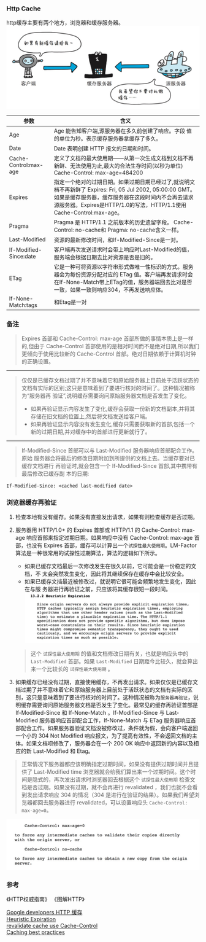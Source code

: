 ### Http Cache
http缓存主要有两个地方，浏览器和缓存服务器。
![](images/QQ20160906-0@2x.jpg)

|参数  |含义|
|-----|-----|
|Age | Age 能告知客户端,源服务器在多久前创建了响应。字段 值的单位为秒。表示缓存服务器拿缓存了多久。|
|Date | Date 表明创建 HTTP 报文的日期和时间。|
|Cache-Control:max-age|定义了文档的最大使用期——从第一次生成文档到文档不再新鲜、无法使用为止,最大的合法生存时间(以秒为单位) Cache-Control: max-age=484200|
|Expires| 指定一个绝对的过期日期。如果过期日期已经过了,就说明文档不再新鲜了 Expires: Fri, 05 Jul 2002, 05:00:00 GMT。如果是缓存服务器，缓存服务器在这段时间内不会再去请求源服务器。Expires是HTTP/1.0的写法，HTTP/1.1使用Cache-Control:max-age。|
|Pragma | Pragma 是 HTTP/1.1 之前版本的历史遗留字段。 Cache-Control: no-cache和  Pragma: no-cache含义一样。|
|Last-Modified | 资源的最新修改时间，和If-Modified-Since是一对。|
|If-Modified-Since:date|客户端再次发送请求时会带上响应时Last-Modified的值，服务端会根据日期去比对资源是否是旧的。|
|ETag |它是一种可将资源以字符串形式做唯一性标识的方式。服务器会为每份资源分配对应的 ETag 值。客户端再发请求时会在If-None-Match带上ETag的值，服务器端回去比对是否一致，如果一致则响应304，不再发送响应体。|
|If-None-Match:tags|和Etag是一对|

### 备注

> Expires 首部和 Cache-Control: max-age 首部所做的事情本质上是一样的,但由于 Cache-Control 首部使用的是相对时间而不是绝对日期,所以我们更倾向于使用比较新的 Cache-Control 首部。绝对日期依赖于计算机时钟的正确设置。

------------------

> 仅仅是已缓存文档过期了并不意味着它和原始服务器上目前处于活跃状态的文档有实际的区别;这只是意味着到了要进行核对的时间了。这种情况被称为“服务器再 验证”,说明缓存需要询问原始服务器文档是否发生了变化。
> * 如果再验证显示内容发生了变化,缓存会获取一份新的文档副本,并将其存储在旧文档的位置上,然后将文档发送给客户端。
> * 如果再验证显示内容没有发生变化,缓存只需要获取新的首部,包括一个新的过期日期,并对缓存中的首部进行更新就行了。

----------

> If-Modified-Since 首部可以与 Last-Modified 服务器响应首部配合工作。原始 服务器会将最后的修改日期附加到所提供的文档上去。当缓存要对已缓存文档进行 再验证时,就会包含一个 If-Modified-Since 首部,其中携带有最后修改已缓存副 本的日期:
```
If-Modified-Since: <cached last-modified date>
```


### 浏览器缓存再验证

1. 检查本地有没有缓存。如果没有直接发出请求，如果有则检查缓存是否过期。

2. 服务器用 HTTP/1.0+ 的 Expires 首部或 HTTP/1.1 的 Cache-Control: max-age 响应首部来指定过期日期。如果响应中没有 Cache-Control: max-age 首部，也没有 Expires 首部，缓存可以计算出一个`试探性最大使用期`。LM-Factor 算法是一种很常用的试探性过期算法，算法的逻辑如下所示。
    - 如果已缓存文档最后一次修改发生在很久以前，它可能会是一份稳定的文档，不 太会突然发生变化，因此将其继续保存在缓存中会比较安全。
    - 如果已缓存文挡最近被修改过，就说明它很可能会频繁地发生变化，因此在与服 务器进行再验证之前，只应该将其缓存很短一段时间。  
    [![](images/QQ20170505-140727@2x.jpg)](https://tools.ietf.org/html/rfc2616#section-13.2.2)
    > 这个 `试探性最大使用期` 的值和文档修改日期有关，也就是响应头中的 `Last-Modified` 首部。如果 `Last-Modified` 日期距今比较久，就会算出来一个比较长的 `试探性最大使用期` 。

3. 如果缓存已经没有过期，直接使用缓存，不再发出请求。如果仅仅是已缓存文档过期了并不意味着它和原始服务器上目前处于活跃状态的文档有实际的区别，这只是意味着到了要进行核对的时间了。这种情况被称为`服务器再验证`，说明缓存需要询问原始服务器文档是否发生了变化。最常见的缓存再验证首部是 If-Modified-Since 和 If-None-Match 。If-Modified-Since 与 Last-Modified 服务器响应首部配合工作，If-None-Match 与 ETag 服务器响应首部配合工作。如果服务器验证文档没被修改过，条件就为假，会向客户端返回一个小的 304 Not Modified 响应报文，为了提高有效性，不会返回文档的主体。如果文档呗修改了，服务器会在一个 200 OK 响应中返回新的内容以及相应的新 Last-Modified 和 Etag。

> 正常情况下服务器都应该明确指定过期时间，如果没有提供过期时间并且提供了 Last-Modified time 浏览器就会给我们算出来一个过期时间。这个时间是隐式的，再次发出请求时浏览器回去根据这个 `试探性最大使用期` 检查文档是否过期。如果没有过期，就不会再进行 revalidated ，我们也就不会看到发出请求响应 304 的情况（304 是进行在验证的结果）。如果我们希望浏览器都回去服务器进行 revalidated，可以设置响应头 `Cache-Control: max-age=0`。

[![](images/QQ20170505-142938@2x.jpg)](https://tools.ietf.org/html/rfc2616#section-13.2.6)


### 参考
《HTTP权威指南》 《图解HTTP》

[Google developers HTTP 缓存](https://developers.google.com/web/fundamentals/performance/optimizing-content-efficiency/http-caching?hl=zh-cn)    
[Heuristic Expiration](https://tools.ietf.org/html/rfc2616#section-13.2.2)   
[revalidate cache use Cache-Control](https://www.w3.org/Protocols/rfc2616/rfc2616-sec13.html#sec13.2.6)   
[Caching best practices](https://jakearchibald.com/2016/caching-best-practices/)     
